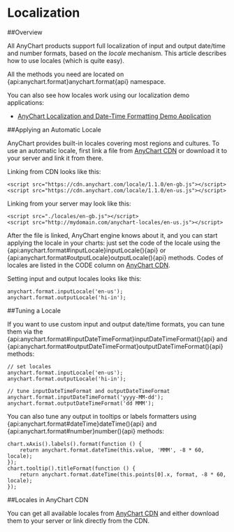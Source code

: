 # Localization

##Overview

All AnyChart products support full localization of input and output date/time and number formats, based on the *locale* mechanism. This article describes how to use locales (which is quite easy).

All the methods you need are located on {api:anychart.format}anychart.format{api} namespace.

You can also see how locales work using our localization demo applications:

- [AnyChart Localization and Date-Time Formatting Demo Application](https://www.anychart.com/solutions/localization-demo/)

##Applying an Automatic Locale

AnyChart provides built-in locales covering most regions and cultures. To use an automatic locale, first link a file from [AnyChart CDN](https://cdn.anychart.com/) or download it to your server and link it from there.

Linking from CDN looks like this:

```
<script src="https://cdn.anychart.com/locale/1.1.0/en-gb.js"></script>
<script src="https://cdn.anychart.com/locale/1.1.0/en-us.js"></script>
```

Linking from your server may look like this:

```
<script src="./locales/en-gb.js"></script>
<script src="http://mydomain.com/anychart-locales/en-us.js"></script>
```

After the file is linked, AnyChart engine knows about it, and you can start applying the locale in your charts: just set the code of the locale using the {api:anychart.format#inputLocale}inputLocale(){api} or {api:anychart.format#outputLocale}outputLocale(){api} methods. Codes of locales are listed in the CODE column on [AnyChart CDN](https://cdn.anychart.com/).

Setting input and output locales looks like this:

```
anychart.format.inputLocale('en-us');
anychart.format.outputLocale('hi-in');
```

##Tuning a Locale

If you want to use custom input and output date/time formats, you can tune them via the {api:anychart.format#inputDateTimeFormat}inputDateTimeFormat(){api} and {api:anychart.format#outputDateTimeFormat}outputDateTimeFormat(){api} methods:

```
// set locales
anychart.format.inputLocale('en-us');
anychart.format.outputLocale('hi-in');

// tune inputDateTimeFormat and outputDateTimeFormat
anychart.format.inputDateTimeFormat('yyyy-MM-dd'); 
anychart.format.outputDateTimeFormat('dd MMM');
```

You can also tune any output in tooltips or labels formatters using {api:anychart.format#dateTime}dateTime(){api} and {api:anychart.format#number}number(){api} methods:

```
chart.xAxis().labels().format(function () {
    return anychart.format.dateTime(this.value, 'MMM', -8 * 60, locale);
});
chart.tooltip().titleFormat(function () {
    return anychart.format.dateTime(this.points[0].x, format, -8 * 60, locale);
});
```

##Locales in AnyChart CDN

You can get all available locales from [AnyChart CDN](https://cdn.anychart.com/) and either download them to your server or link directly from the CDN.
